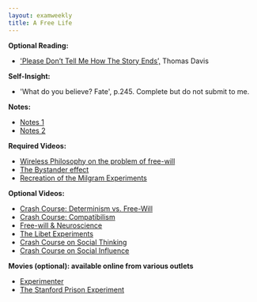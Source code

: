 ```yaml
---
layout: examweekly
title: A Free Life
---
```


**Optional Reading:**
+ ['Please Don’t Tell Me How The Story Ends’,](http://creationdemonstration.blogspot.com/2013/03/please-dont-tell-me-how-story-ends.html) Thomas Davis

**Self-Insight:**
+ 'What do you believe? Fate', p.245. Complete but do not submit to me. 

**Notes:**
+ [Notes 1](Handout1)
+ [Notes 2](Handout2)


**Required Videos:**
+ [Wireless Philosophy on the problem of free-will](https://youtu.be/iSfXdNIolQA)
+ [The Bystander effect](https://www.youtube.com/watch?v=OSsPfbup0ac&spfreload=1)
+ [Recreation of the Milgram Experiments](https://www.youtube.com/watch?v=y6GxIuljT3w)

**Optional Videos:**
+ [Crash Course: Determinism vs. Free-Will](https://www.youtube.com/watch?v=vCGtkDzELAI)
+ [Crash Course: Compatibilism](https://www.youtube.com/watch?v=KETTtiprINU)
+ [Free-will & Neuroscience](https://www.youtube.com/watch?v=rCM5BFU01YU)
+ [The Libet Experiments](https://www.youtube.com/watch?v=OjCt-L0Ph5o)
+ [Crash Course on Social Thinking](https://www.youtube.com/watch?v=h6HLDV0T5Q8)
+ [Crash Course on Social Influence](https://www.youtube.com/watch?v=UGxGDdQnC1Y)



**Movies (optional): available online from various outlets**
+ [Experimenter](http://www.imdb.com/title/tt3726704/)
+ [The Stanford Prison Experiment](http://www.imdb.com/title/tt0420293/)